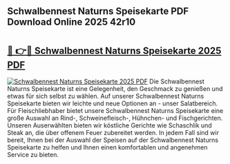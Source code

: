 ## Schwalbennest Naturns Speisekarte PDF Download Online 2025 42r10

# <h2><a href="http://gcb6jx9.nevu.top/?p=Schwalbennest+Naturns+Speisekarte">🔗 👉🔴 Schwalbennest Naturns Speisekarte 2025 PDF</a></h2>

[![Schwalbennest Naturns Speisekarte 2025 PDF](https://i.imgur.com/dBaPXMq.png)](http://gcb6jx9.nevu.top/?p=Schwalbennest+Naturns+Speisekarte)
Die Schwalbennest Naturns Speisekarte ist eine Gelegenheit, den Geschmack zu genießen und etwas für sich selbst zu wählen. Auf unserer Schwalbennest Naturns Speisekarte bieten wir leichte und neue Optionen an - unser Salatbereich. Für Fleischliebhaber bietet unsere Schwalbennest Naturns Speisekarte eine große Auswahl an Rind-, Schweinefleisch-, Hühnchen- und Fischgerichten. Unseren Auserwählten bieten wir köstliche Gerichte wie Schaschlik und Steak an, die über offenem Feuer zubereitet werden. In jedem Fall sind wir bereit, Ihnen bei der Auswahl der Speisen auf der Schwalbennest Naturns Speisekarte zu helfen und Ihnen einen komfortablen und angenehmen Service zu bieten.
